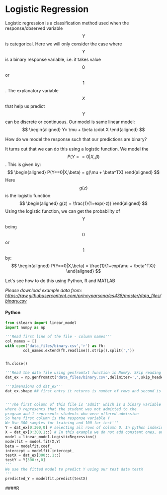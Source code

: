# Logistic Regression

Logistic regression is a classification method used when the response/observed variable $$Y$$ is categorical. Here we will only consider the case where $$Y$$ is a binary response variable, i.e. it takes value $$0$$ or $$1$$. The explanatory variable $$X$$ that help us predict $$Y$$ can be discrete or continuous. Our model is same linear model:
$$
\begin{aligned}
Y= \mu + \beta \cdot X
\end{aligned}
$$


How do we model the response such that our predictions are binary?

It turns out that we can do this using a logistic function. We model the $$P(Y==0|X,\beta)$$. This is given by:
$$
\begin{aligned}
P(Y==0|X,\beta) = g(\mu + \beta^TX)
\end{aligned}
$$
Here $$g(z)$$ is the logistic function:
$$
\begin{aligned}
g(z) = \frac{1}{1+exp(-z)}
\end{aligned}
$$
Using the logistic function, we can get the probability of $$Y$$ being $$0$$ or $$1$$ by:
$$
\begin{aligned}
P(Y==0|X,\beta) = \frac{1}{1+exp(\mu + \beta^TX)}
\end{aligned}
$$

Let's see how to do this using Python, R and MATLAB

*Please download example data from: https://raw.githubusercontent.com/princyparsana/cs438/master/data_files/binary.csv*

#### Python
```python
from sklearn import linear_model
import numpy as np

'''Read first line of the file - column names'''
col_names = []
with open('data_files/binary.csv','r') as fh:
        col_names.extend(fh.readline().strip().split(','))


fh.close()

'''Read the data file using genfromtxt function in NumPy. Skip reading the first line by skip_header, since we already have it in the list col_names'''
dat_ex = np.genfromtxt('data_files/binary.csv',delimiter=',',skip_header=1)

'''Dimensions od dat_ex'''
dat_ex.shape ## first entry it returns is number of rows and second is the number of columns.


'''The first column of this file is 'admit' which is a binary variable
where 0 represents that the student was not admitted to the
program and 1 represents students who were offered admission
So here first column is the response variable Y
We Use 300 samples for training and 100 for test'''
Y = dat_ex[0:300,0] # selecting all rows of column 0. In python indexing begins from 0
X = dat_ex[0:300,1::] # In this example we do not add constant ones, and hence specify fit_intercept=True in our model
model = linear_model.LogisticRegression()
modelfit = model.fit(X,Y)
beta = modelfit.coef_
intercept = modelfit.intercept_
testX = dat_ex[300::,1::]
testY = Y[300::,0]
'''
We use the fitted model to predict Y using our test data testX
'''
predicted_Y = modelfit.predict(testX)
```
####R

